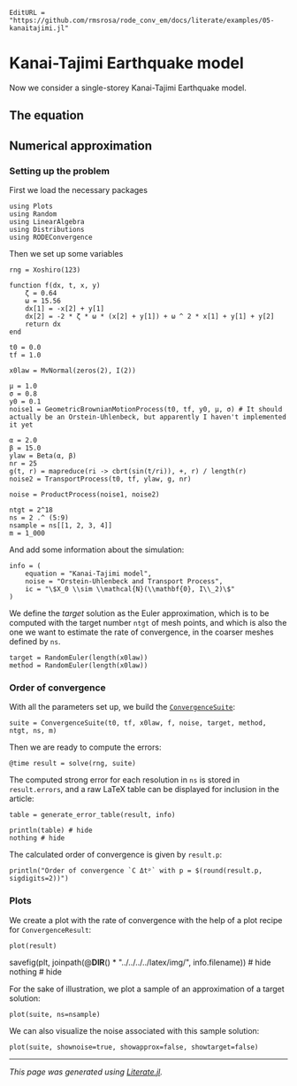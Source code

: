 ```@meta
EditURL = "https://github.com/rmsrosa/rode_conv_em/docs/literate/examples/05-kanaitajimi.jl"
```

# Kanai-Tajimi Earthquake model

Now we consider a single-storey Kanai-Tajimi Earthquake model.

## The equation

## Numerical approximation

### Setting up the problem

First we load the necessary packages

````@example 05-kanaitajimi
using Plots
using Random
using LinearAlgebra
using Distributions
using RODEConvergence
````

Then we set up some variables

````@example 05-kanaitajimi
rng = Xoshiro(123)

function f(dx, t, x, y)
    ζ = 0.64
    ω = 15.56
    dx[1] = -x[2] + y[1]
    dx[2] = -2 * ζ * ω * (x[2] + y[1]) + ω ^ 2 * x[1] + y[1] + y[2]
    return dx
end

t0 = 0.0
tf = 1.0

x0law = MvNormal(zeros(2), I(2))

μ = 1.0
σ = 0.8
y0 = 0.1
noise1 = GeometricBrownianMotionProcess(t0, tf, y0, μ, σ) # It should actually be an Orstein-Uhlenbeck, but apparently I haven't implemented it yet

α = 2.0
β = 15.0
ylaw = Beta(α, β)
nr = 25
g(t, r) = mapreduce(ri -> cbrt(sin(t/ri)), +, r) / length(r)
noise2 = TransportProcess(t0, tf, ylaw, g, nr)

noise = ProductProcess(noise1, noise2)

ntgt = 2^18
ns = 2 .^ (5:9)
nsample = ns[[1, 2, 3, 4]]
m = 1_000
````

And add some information about the simulation:

````@example 05-kanaitajimi
info = (
    equation = "Kanai-Tajimi model",
    noise = "Orstein-Uhlenbeck and Transport Process",
    ic = "\$X_0 \\sim \\mathcal{N}(\\mathbf{0}, I\\_2)\$"
)
````

We define the *target* solution as the Euler approximation, which is to be computed with the target number `ntgt` of mesh points, and which is also the one we want to estimate the rate of convergence, in the coarser meshes defined by `ns`.

````@example 05-kanaitajimi
target = RandomEuler(length(x0law))
method = RandomEuler(length(x0law))
````

### Order of convergence

With all the parameters set up, we build the [`ConvergenceSuite`](@ref):

````@example 05-kanaitajimi
suite = ConvergenceSuite(t0, tf, x0law, f, noise, target, method, ntgt, ns, m)
````

Then we are ready to compute the errors:

````@example 05-kanaitajimi
@time result = solve(rng, suite)
````

The computed strong error for each resolution in `ns` is stored in `result.errors`, and a raw LaTeX table can be displayed for inclusion in the article:

````@example 05-kanaitajimi
table = generate_error_table(result, info)

println(table) # hide
nothing # hide
````

The calculated order of convergence is given by `result.p`:

````@example 05-kanaitajimi
println("Order of convergence `C Δtᵖ` with p = $(round(result.p, sigdigits=2))")
````

### Plots

We create a plot with the rate of convergence with the help of a plot recipe for `ConvergenceResult`:

````@example 05-kanaitajimi
plot(result)
````

savefig(plt, joinpath(@__DIR__() * "../../../../latex/img/", info.filename)) # hide
nothing # hide

For the sake of illustration, we plot a sample of an approximation of a target solution:

````@example 05-kanaitajimi
plot(suite, ns=nsample)
````

We can also visualize the noise associated with this sample solution:

````@example 05-kanaitajimi
plot(suite, shownoise=true, showapprox=false, showtarget=false)
````

---

*This page was generated using [Literate.jl](https://github.com/fredrikekre/Literate.jl).*

